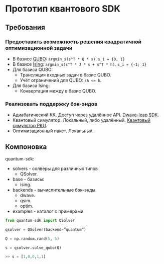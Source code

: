 Прототип квантового SDK
=======================

## Требования

### Предоставить возможность решения квадратичной оптимизационной задачи

- В базисе [QUBO](https://en.wikipedia.org/wiki/Quadratic_unconstrained_binary_optimization): `argmin_s(s^T * Q * s)`. `s_i = {0, 1}`
- В базисе [Ising](https://en.wikipedia.org/wiki/Ising_model): `argmin_s(s^T * J * s + s^T * h)`. `s_i = {-1; 1}`
- Для базиса QUBO:
  * Трансляция входных задач в базис QUBO.
  * Учёт ограничений для QUBO: `sA <= b`.
- Для базиса Ising:
  * Конвертация между в базис QUBO.


### Реализовать поддержку бэк-эндов

- Адиабатический КК. Доступ через удалённое API. [Dwave-leap SDK](https://www.dwavesys.com/take-leap).
- Квантовый симулятор. Локальный, либо удалённый. [Квантовый симулятор РКЦ](https://qml.rqc.ru/products/simulator).
- Оптимизационный пакет. Локальный.


## Компоновка

quantum-sdk:

- solvers - солверы для различных типов 
  * QSolver.
- base - базисы:
  * ising.
- backends - вычислительные бэк-энды.
  * dwave.
  * qsim.
  * optim.
- examples - каталог с примерами.


```python
from quantum-sdk import QSolver

qsolver = QSolver(backend=”quantum”)

Q = np.random.rand(5, 5)

s = qsolver.solve_qubo(Q)

>> s = [1,0,0,1,1]
```
